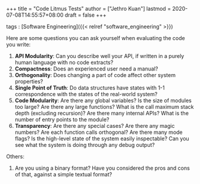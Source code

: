 +++
title = "Code Litmus Tests"
author = ["Jethro Kuan"]
lastmod = 2020-07-08T14:55:57+08:00
draft = false
+++

tags
: [Software Engineering]({{< relref "software_engineering" >}})

Here are some questions you can ask yourself when evaluating the code
you write:

1.  **API Modularity**: Can you describe well your API, if written in a purely human
    language with no code extracts?
2.  **Compactness**: Does an experienced user need a manual?
3.  **Orthogonality**: Does changing a part of code affect other system properties?
4.  **Single Point of Truth**: Do data structures have states with 1-1
    correspondence with the states of the real-world system?
5.  **Code Modularity**: Are there any global variables? Is the size of
    modules too large? Are there any large functions? What is the call
    maximum stack depth (excluding recursion)? Are there many internal
    APIs? What is the number of entry points to the module?
6.  **Transparency**: Are there any special cases? Are there any magic
    numbers? Are each function calls orthogonal? Are there many mode
    flags? Is the high-level state of the system easily inspectable?
    Can you see what the system is doing through any debug output?

Others:

1.  Are you using a binary format? Have you considered the pros and
    cons of that, against a simple textual format?
